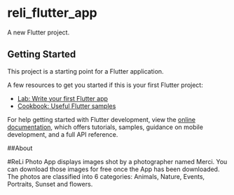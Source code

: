# reli_flutter_app

A new Flutter project.

## Getting Started

This project is a starting point for a Flutter application.

A few resources to get you started if this is your first Flutter project:

- [Lab: Write your first Flutter app](https://docs.flutter.dev/get-started/codelab)
- [Cookbook: Useful Flutter samples](https://docs.flutter.dev/cookbook)

For help getting started with Flutter development, view the
[online documentation](https://docs.flutter.dev/), which offers tutorials,
samples, guidance on mobile development, and a full API reference.

##About

#ReLi Photo App displays images shot by a photographer named Merci.
You can download those images for free once the App has been downloaded.
The photos are classified into 6 categories: Animals, Nature, Events, Portraits, Sunset and flowers.


